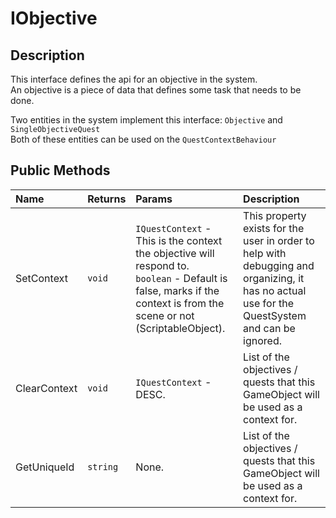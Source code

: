 # IObjective

## Description
This interface defines the api for an objective in the system.<br>
An objective is a piece of data that defines some task that needs to be done.

Two entities in the system implement this interface: <span class='jstudios-docs-link-questsystem-objectives-objective'>`Objective`</span> and <span class='jstudios-docs-link-questsystem-quests-soq'>`SingleObjectiveQuest`</span><br>
Both of these entities can be used on the <span class='jstudios-docs-link-questsystem-questcontext-questcontextbehaviour'>`QuestContextBehaviour`</span>

## Public Methods
| Name | Returns | Params | Description
|:--- |:---|:--- | :--- |
| SetContext | `void` | `IQuestContext` - This is the context the objective will respond to.<br>`boolean` - Default is false, marks if the context is from the scene or not (ScriptableObject). | This property exists for the user in order to help with debugging and organizing, it has no actual use for the QuestSystem and can be ignored. |
| ClearContext | `void` | `IQuestContext` - DESC. | List of the objectives / quests that this GameObject will be used as a context for. |
| GetUniqueId | `string` | None. | List of the objectives / quests that this GameObject will be used as a context for. |
